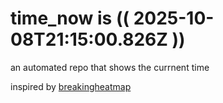# time_now is (( 2025-10-08T21:15:00.826Z ))

an automated repo that shows the currnent time

inspired by [breakingheatmap](https://github.com/breakingheatmap/breakingheatmap)